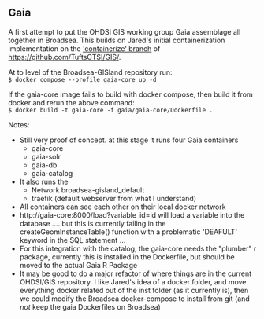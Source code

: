 ## Gaia  

A first attempt to put the OHDSI GIS working group Gaia assemblage all together in Broadsea. This builds on Jared's initial containerization implementation on the ['containerize' branch](https://github.com/TuftsCTSI/GIS/tree/containerize) of https://github.com/TuftsCTSI/GIS/.  

At to level of the Broadsea-GISland repository run:  
`$ docker compose --profile gaia-core up -d`

If the gaia-core image fails to build with docker compose, then build it from docker and rerun the above command:  
`$ docker build -t gaia-core -f gaia/gaia-core/Dockerfile .`

Notes:
- Still very proof of concept. at this stage it runs four Gaia containers
   - gaia-core
   - gaia-solr
   - gaia-db
   - gaia-catalog
- It also runs the
   - Network broadsea-gisland_default
   - traefik (default webserver from what I understand)
- All containers can see each other on their local docker network
- http://gaia-core:8000/load?variable_id=id will load a variable into the database .... but this is currently failing in the createGeomInstanceTable() function with a problematic 'DEAFULT' keyword in the SQL statement ...
- For this integration with the catalog, the gaia-core needs the "plumber" r package, currently this is installed in the Dockerfile, but should be moved to the actual Gaia R Package
- It may be good to do a major refactor of where things are in the current OHDSI/GIS repository. I like Jared's idea of a docker folder, and move everything docker related out of the inst folder (as it currently is), then we could modify the Broadsea docker-compose to install from git (and *not* keep the gaia Dockerfiles on Broadsea)
